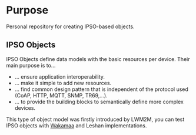 # Purpose
Personal repository for creating IPSO-based objects. 

## IPSO Objects
IPSO Objects define data models with the basic resources per device. Their main purpose is to...
*  ... ensure application interoperability.
*  ... make it simple to add new resources.
*  ... find common design pattern that is independent of the protocol used (CoAP, HTTP, MQTT, SNMP, TR69,...).
*  ... to provide the building blocks to semantically define more complex devices.

This type of object model was firstly introduced by LWM2M, you can test IPSO objects with [Wakamaa](https://github.com/eclipse/wakaama) and Leshan implementations. 
